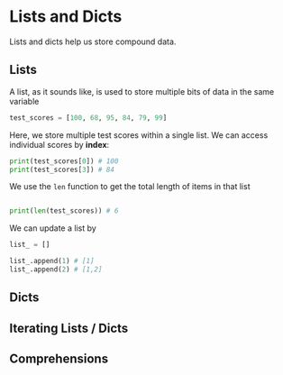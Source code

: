 # Lists and Dicts

Lists and dicts help us store compound data.

## Lists

A list, as it sounds like, is used to store multiple bits of data in the same variable

```python
test_scores = [100, 68, 95, 84, 79, 99]
```

Here, we store multiple test scores within a single list. We can access individual scores by **index**:

```python
print(test_scores[0]) # 100
print(test_scores[3]) # 84
```

We use the `len` function to get the total length of items in that list

```python

print(len(test_scores)) # 6

```

We can update a list by

```python
list_ = []

list_.append(1) # [1]
list_.append(2) # [1,2]
```

## Dicts

## Iterating Lists / Dicts

## Comprehensions

